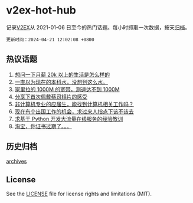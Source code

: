 # v2ex-hot-hub

 记录[V2EX](https://www.v2ex.com/)从 2021-01-06 日至今的热门话题。每小时抓取一次数据，按天[归档](archives)。

`更新时间：2024-04-21 12:02:08 +0800`

## 热议话题

1. [想问一下月薪 20k 以上的生活是怎么样的](https://www.v2ex.com/t/1034170)
1. [一直以为现在的本科水，没想到这么水。](https://www.v2ex.com/t/1034211)
1. [家里拉的 1000M 的宽带，测速达不到 1000M](https://www.v2ex.com/t/1034243)
1. [分享下首次佩戴蔡司镜片的感受](https://www.v2ex.com/t/1034172)
1. [非计算机专业的应届生，能找到计算机相关工作吗？](https://www.v2ex.com/t/1034169)
1. [现在有个出国工作的机会，求过来人指点下该不该去](https://www.v2ex.com/t/1034214)
1. [求基于 Python 开发大流量在线服务的经验教训](https://www.v2ex.com/t/1034197)
1. [淘宝，你证书过期了。。。](https://www.v2ex.com/t/1034182)

## 历史归档

[archives](archives)

## License

See the [LICENSE](LICENSE) file for license rights and limitations (MIT).
